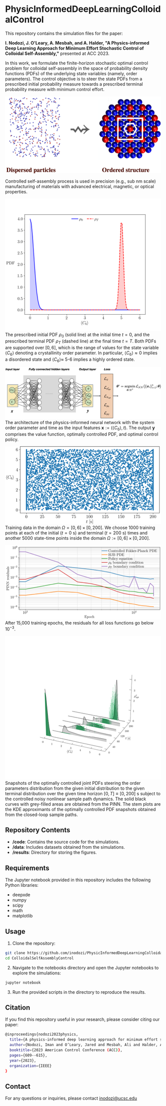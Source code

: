# PhysicInformedDeepLearningColloidalControl

This repository contains the simulation files for the paper:

**I. Nodozi, J. O'Leary, A. Mesbah, and A. Halder, "A Physics-informed Deep Learning Approach for Minimum Effort Stochastic Control of Colloidal Self-Assembly,"**  presented at ACC 2023.

In this work, we formulate the finite-horizon stochastic optimal control problem for colloidal self-assembly in the space of probability density functions (PDFs) of the underlying state variables (namely, order parameters). The control objective is to steer the state PDFs from a prescribed initial probability measure towards a prescribed terminal probability measure with minimum control effort.

![Dispersed particles and Ordered structure](results/Disorder_orde_structure.png)

Controlled self-assembly process is used in precision (e.g., sub nm scale) manufacturing of materials with advanced electrical, magnetic, or optical properties.

![Initial and Terminal PDFs](results/InitialAndTerminalPDFs.png)
The prescribed initial PDF $\rho_0$ (solid line) at the initial time $t=0$, and the prescribed terminal PDF $\rho_{T}$ (dashed line) at the final time $t=T$. Both PDFs are supported over $[0,6]$, which is the range of values for the state variable $\langle C_6\rangle$ denoting a crystallinity order parameter. In particular, $\langle C_6\rangle \approx 0$ implies a disordered state and $\langle C_6\rangle \approx$ 5-6 implies a highly ordered state.

![PINN Architecture](results/PINNStructure.jpeg)
The architecture of the physics-informed neural network with the system order parameter and time as the input features $\mathbf{x}:=(\langle C_6\rangle, t)$. The output $\mathbf{y}$ comprises the value function, optimally controlled PDF, and optimal control policy.

![Training Data Domain](results/Points.png)
Training data in the domain $\Omega =[0,6]\times[0,200]$. We choose 1000 training points at each of the initial ($t=0$ s) and terminal ($t=200$ s) times and another 5000 state-time points inside the domain $\Omega:=[0,6]\times[0,200]$.

![Training Residuals](results/PINNresiduals.png)
After 15,000 training epochs, the residuals for all loss functions go below $10^{-3}$.

![Controlled PDFs](results/OptimallyControlledJointPDFsFromPINNwithKDEstemFromClosedLoppEM.png)
Snapshots of the optimally controlled joint PDFs steering the order parameters distribution from the given initial distribution to the given terminal distribution over the given time horizon $[0,T]\equiv [0,200]$ s subject to the controlled noisy nonlinear sample path dynamics. The solid black curves with grey-filled areas are obtained from the PINN. The stem plots are the KDE approximants of the optimally controlled PDF snapshots obtained from the closed-loop sample paths.


## Repository Contents

- **/code**: Contains the source code for the simulations.
- **/data**: Includes datasets obtained from the simulations.
- **/results**: Directory for storing the figures.

## Requirements

The Jupyter notebook provided in this repository includes the following Python libraries:
- deepxde
- numpy
- scipy
- math
- matplotlib


## Usage

1. Clone the repository:

```bash
git clone https://github.com/inodozi/PhysicInformedDeepLearningColloidalControl.git
cd ColloidalSelfAssemblyControl
```
2. Navigate to the notebooks directory and open the Jupyter notebooks to explore the simulations:


```bash
jupyter notebook
```

3. Run the provided scripts in the directory to reproduce the results.

## Citation

If you find this repository useful in your research, please consider citing our paper:
```bash
@inproceedings{nodozi2023physics,
  title={A physics-informed deep learning approach for minimum effort stochastic control of colloidal self-assembly},
  author={Nodozi, Iman and O’Leary, Jared and Mesbah, Ali and Halder, Abhishek},
  booktitle={2023 American Control Conference (ACC)},
  pages={609--615},
  year={2023},
  organization={IEEE}
}
```
## Contact

For any questions or inquiries, please contact inodozi@ucsc.edu


